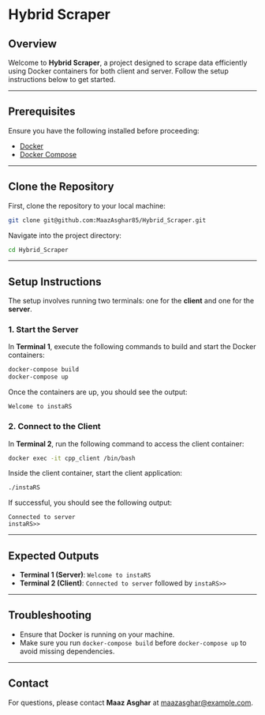 
# Hybrid Scraper

## Overview

Welcome to **Hybrid Scraper**, a project designed to scrape data efficiently using Docker containers for both client and server. Follow the setup instructions below to get started.

---

## Prerequisites

Ensure you have the following installed before proceeding:

- [Docker](https://www.docker.com/get-started)
- [Docker Compose](https://docs.docker.com/compose/install/)

---

## Clone the Repository

First, clone the repository to your local machine:

```bash
git clone git@github.com:MaazAsghar85/Hybrid_Scraper.git
```

Navigate into the project directory:

```bash
cd Hybrid_Scraper
```

---

## Setup Instructions

The setup involves running two terminals: one for the **client** and one for the **server**.

### 1. Start the Server

In **Terminal 1**, execute the following commands to build and start the Docker containers:

```bash
docker-compose build
docker-compose up
```

Once the containers are up, you should see the output:

```
Welcome to instaRS
```

### 2. Connect to the Client

In **Terminal 2**, run the following command to access the client container:

```bash
docker exec -it cpp_client /bin/bash
```

Inside the client container, start the client application:

```bash
./instaRS
```

If successful, you should see the following output:

```
Connected to server
instaRS>>
```

---

## Expected Outputs

- **Terminal 1 (Server)**: `Welcome to instaRS`
- **Terminal 2 (Client)**: `Connected to server` followed by `instaRS>>`

---

## Troubleshooting

- Ensure that Docker is running on your machine.
- Make sure you run `docker-compose build` before `docker-compose up` to avoid missing dependencies.

---

## Contact

For questions, please contact **Maaz Asghar** at [maazasghar@example.com](mailto:maazasghar85@gmail.com).

